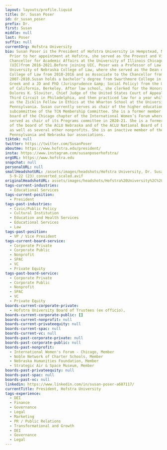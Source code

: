 ```yaml
---
layout: layouts/profile.liquid
title: Dr. Susan Poser
id: dr_susan_poser
prefix: Dr.
first: Susan
middle: null
last: Poser
suffix: null
currentOrg: Hofstra University
bio: Susan Poser is the President of Hofstra University in Hempstead, New York.
  Prior to her appointment at Hofstra, she served as the Provost and Vice
  Chancellor for Academic Affairs at the University of Illinois Chicago
  (UIC)from 2016-2021.Before joining UIC, Poser was a Professor of Law at the
  University of Nebraska College of Law, where she served as the Dean of the
  College of Law from 2010-2016 and as Associate to the Chancellor from
  2007-2010.Susan holds a bachelor’s degree from Swarthmore College in Ancient
  Greek and a JD and PhD (Jurisprudence &amp; Social Policy) from the University
  of California, Berkeley. After law school, she clerked for the Honorable
  Dolores K. Sloviter, Chief Judge of the United States Court of Appeals for the
  Third Circuit in Philadelphia, and then practiced law for a year while serving
  as the Zicklin Fellow in Ethics at the Wharton School at the University of
  Pennsylvania. Susan currently serves as chair of the higher education
  subcommittee of the TCN Membership Committee. She is a former member of the
  board of the Chicago chapter of the International Women’s Forum where she
  served as chair of its Programs committee in 2020-21. She is a former member
  of the board of the ACLU Nebraska and of the ACLU National Board of Directors,
  as well as several other nonprofits. She is an inactive member of the
  Pennsylvania and Nebraska bar associations.
tiktok: null
twitter: https://twitter.com/SusanPoser
aboutme: https://www.hofstra.edu/president/
insta: https://www.instagram.com/susanposerhofstra/
orgURL: https://www.hofstra.edu
snapchat: null
personalURL: null
smallHeadshotURL: /assets/images/headshots/Hofstra University, Dr. Susan Poser,
  5-9-22 (23)_converted_scaled.avif
originalHeadshotURL: assets/images/headshots/Hofstra%20University%2C%20Dr.%20Susan%20Poser%2C%205-9-22%20%2823%29_converted_scaled.avif
tags-current-industries:
  - Educational Services
tags-current-position:
  - President
tags-past-industries:
  - Civic/Public Policy
  - Cultural Institution
  - Education and Health Services
  - Educational Services
  - Law
tags-past-position:
  - VP / Vice President
tags-current-board-service:
  - Corporate Private
  - Corporate Public
  - Nonprofit
  - SPAC
  - VC
  - Private Equity
tags-past-board-service:
  - Corporate Private
  - Corporate Public
  - Nonprofit
  - SPAC
  - VC
  - Private Equity
boards-current-corporate-private:
  - Hofstra University Board of Trustees (ex officio),
boards-current-corporate-public: []
boards-current-nonprofit: null
boards-current-privateequity: null
boards-current-spac: null
boards-current-vc: null
boards-past-corporate-private: null
boards-past-corporate-public: null
boards-past-nonprofit:
  - International Women's Forum - Chicago, Member
  - Noble Network of Charter Schools, Member
  - Nebraska Humanities Foundation, Member
  - Strategic Air & Space Museum, Member
boards-past-privateequity: null
boards-past-spac: null
boards-past-vc: null
linkedin: https://www.linkedin.com/in/susan-poser-a687117/
currentTitle: President, Hofstra University
tags-experience:
  - DEI
  - Finance
  - Governance
  - Legal
  - Marketing
  - PR / Public Relations
  - Transformational and Growth
  - DEI
  - Governance
  - Legal
---
```

